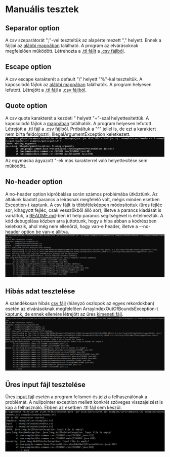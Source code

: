 # Manuális tesztek

## Separator option
A csv szeparátorát ";"-vel teszteltük az alapértelmezett "," helyett. Ennek a fájljai az [alábbi mappában](../examples/separator) található. A program az elvárásoknak megfelelően működött. Létrehozta a [.ttl fájlt](../examples/separator/separator.ttl) a [.csv fájlból](../examples/separator/separator.csv).

## Escape option
A csv escape karakterét a default "\\" helyett "%"-kal teszteltük. A kapcsolódó fájlok az [alábbi mappában](../examples/escape) találhatók. A program helyesen lefutott. Létrejött a [.ttl fájl](../examples/escape/escape.ttl) a [.csv fájlból](../examples/escape/escape.csv).

## Quote option
A csv quote karakterét a kezdeti " helyett "+"-szal helyettesítettük. A kapcsolódó fájlok a [mappában](../examples/quote) találhatók. A program helyesen lefutott. Létrejött a [.ttl fájl](../examples/quote/quote.ttl) a [.csv fájlból](../examples/quote/quote.csv). Próbáltuk a "^" jellel is, de ezt a karaktert nem bírta feldolgozni, IllegalArgumentException keletkezett.
![](../examples/quote/exception.png)
Az egymásba ágyazott "-ek más karakterrel való helyettesítése sem működött.

## No-header option
A no-header option kipróbálása során számos problémába ütköztünk. Az általunk kiadott parancs a leírásnak megfelelő volt, mégis minden esetben Exception-t kaptunk. A csv fájlt is többféleképpen módosítottuk (üres fejléc sor, kihagyott fejléc, csak vesszőkből álló sor), illetve a parancs kiadását is variáltuk, a [README.md](../README.md)-ben írt help parancs segítségével is értelmeztük.
A kód debugolása közben arra juttottunk, hogy a hiba abban a kódrészben keletkezik, ahol még nem ellenőrzi, hogy van-e header, illetve a --no-header option be van-e állítva.
![](../examples/noheader/exception.png)

## Hibás adat tesztelése

A szándékosan hibás [csv fájl](../examples/wrongdata/wrongdata.csv) (hiányzó oszlopok az egyes rekordokban) esetén az elvárásoknak megfelelően ArrayIndexOutOfBoundsException-t kaptunk, de ennek ellenére létrejött az üres [kimeneti fájl](../examples/wrongdata/wrongdata.ttl).
![](../examples/wrongdata/exception.png)

## Üres input fájl tesztelése

Üres [input fájl](../examples/nodata/nodata.csv) esetén a program felismeri és jelzi a felhasználónak a problémát. A nullpointer exception mellett konkrét szöveges visszajelzést is kap a felhasználó. Ebben az esetben .ttl fájl sem készül.
![](../examples/nodata/nodata.png)